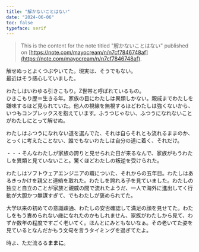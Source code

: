 ```yaml
---
title: "解かないことはない"
date: "2024-06-06"
toc: false
typeface: serif
---
```


> This is the content for the note titled "解かないことはない" published on [https://note.com/mayocream/n/n7cf7846748af](https://note.com/mayocream/n/n7cf7846748af).

解せぬっとよくつぶやいてた。現実は、そうでもない。  
最近はそう感心していました。

わたしはいわゆる引きこもり。Z世帯と呼ばれているもの。  
ひきこもり歴＝生きる年。家族の目にわたしは異類しかない。親戚までわたしを嫌味するほど見られていた。他人の視線を無視するほどわたしは強くないから、いつもコンプレックスを抱えています。ふうつじゃない、ふつうになれないことがわたしにとって解せぬ。

わたしはふつうになれない道を選んでた、それは自らそれとも流れるままのか、とっくに考えたことない、誰でもないわたしは自分の道に着く、それだけ。

・・・そんなわたしが家族の誇りと見せられた日が来るなんで、家族がもうわたしを異類と見ていないこと。驚くほどわたしの叛逆を受けられた。

わたしはソフトウェアエンジニアの職についた、それからの五年目。わたしはあるきっかけを親父と連絡を取れた。わたしを誇れる子を見ていました。わたしの独立と自立のことが家族と親戚の間で流れたようだ、一人で海外に進出してく行動が大胆かつ無謀すぎて、でもわたしが褒められてた。

大学以来の初めての意識疎通、わたしの安否確認して満足の顔を見せてた。わたしをもう責められない歳になれたのかもしれません、家族がわたしから見て、わずか数年の程度ですごく老いてく。ほんとにみともないなぁ。その老いてた姿を見ているとなんだかもう文句を言うタイミングを過ぎてたよ。

時よ、ただ流るる**ままに**。

